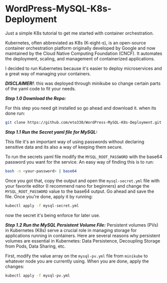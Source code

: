 # WordPress-MySQL-K8s-Deployment
Just a simple K8s tutorial to get me started with container orchestration.

Kubernetes, often abbreviated as K8s (K-eight-s), is an open-source container orchestration platform originally developed by Google and now maintained by the Cloud Native Computing Foundation (CNCF). It automates the deployment, scaling, and management of containerized applications.

I decided to run Kubernetes because it's easier to deploy microservices and a great way of  managing your containers. 

***DISCLAIMER!***: this was deployed through minikube so change certain parts of
the yaml code to fit your needs.

***Step 1.0 Download the Repo:***

For this step you need git installed so go ahead and download it. when its done run:

```bash 
git clone https://github.com/eto330/WordPress-MySQL-K8s-Deployment.git
```


***Step 1.1 Run the Secret yaml file for MySQL:***

This file it's an important way of using passwords without declaring sensitive data and its also a way of keeping them secure.

To run the secrets yaml file modify the `MYSQL_ROOT_PASSWORD` with the base64 password you want for the service.
An easy way of finding this is to run:
```bash
bash -n <your-password> | base64
```
Once you got that, copy the output and open the `mysql-secret.yml` file with your favorite editor (I recommend nano for beginners) and change the `MYSQL_ROOT_PASSWORD`  value to the base64 output.
Go ahead and save the file. Once you're done, apply it by running:
```bash
kubectl apply -f mysql-secret.yml
```
now the secret it's being enforce for later use.

***Step 1.2 Run the MySQL Persistent Volume File:***
Persistent volumes (PVs) in Kubernetes (K8s) serve a crucial role in managing storage for applications running in containers. Here are several reasons why persistent volumes are essential in Kubernetes: Data Persistence, Decoupling Storage from Pods, Data Sharing, etc.

First, modify the value array on the `mysql-pv.yml`  file from `minikube` to whatever node you are currently using.
When you are done, apply the changes:
```bash
kubectl apply -f mysql-pv.yml
```
